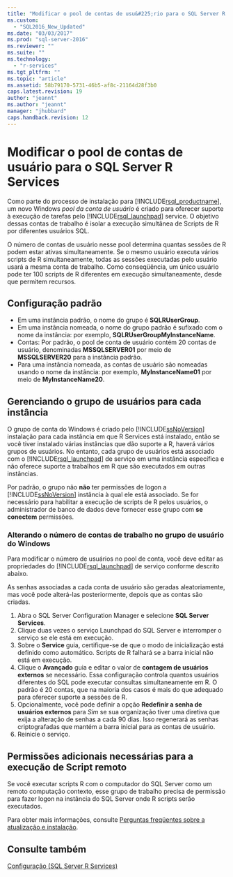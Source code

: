 ```yaml
---
title: "Modificar o pool de contas de usu&#225;rio para o SQL Server R Services | Microsoft Docs"
ms.custom: 
  - "SQL2016_New_Updated"
ms.date: "03/03/2017"
ms.prod: "sql-server-2016"
ms.reviewer: ""
ms.suite: ""
ms.technology: 
  - "r-services"
ms.tgt_pltfrm: ""
ms.topic: "article"
ms.assetid: 58b79170-5731-46b5-af8c-21164d28f3b0
caps.latest.revision: 19
author: "jeannt"
ms.author: "jeannt"
manager: "jhubbard"
caps.handback.revision: 12
---
```

# Modificar o pool de contas de usu&#225;rio para o SQL Server R Services
  Como parte do processo de instalação para [!INCLUDE[rsql_productname](../../includes/rsql-productname-md.md)], um novo Windows *pool da conta de usuário* é criado para oferecer suporte à execução de tarefas pelo [!INCLUDE[rsql_launchpad](../../includes/rsql-launchpad-md.md)] service. O objetivo dessas contas de trabalho é isolar a execução simultânea de Scripts de R por diferentes usuários SQL.
  
  O número de contas de usuário nesse pool determina quantas sessões de R podem estar ativas simultaneamente.   Se o mesmo usuário executa vários scripts de R simultaneamente, todas as sessões executadas pelo usuário usará a mesma conta de trabalho. Como conseqüência, um único usuário pode ter 100 scripts de R diferentes em execução simultaneamente, desde que permitem recursos.

## Configuração padrão   
-   Em uma instância padrão, o nome do grupo é **SQLRUserGroup**. 
-   Em uma instância nomeada, o nome do grupo padrão é sufixado com o nome da instância: por exemplo, **SQLRUserGroupMyInstanceName**. 
-   Contas: Por padrão, o pool de conta de usuário contém 20 contas de usuário, denominadas **MSSQLSERVER01** por meio de **MSSQLSERVER20** para a instância padrão.  
-   Para uma instância nomeada, as contas de usuário são nomeadas usando o nome da instância: por exemplo, **MyInstanceName01** por meio de **MyInstanceName20**.  


## Gerenciando o grupo de usuários para cada instância
O grupo de conta do Windows é criado pelo [!INCLUDE[ssNoVersion](../../includes/ssnoversion-md.md)] instalação para cada instância em que R Services está instalado, então se você tiver instalado várias instâncias que dão suporte a R, haverá vários grupos de usuários.
No entanto, cada grupo de usuários está associado com o [!INCLUDE[rsql_launchpad](../../includes/rsql-launchpad-md.md)] de serviço em uma instância específica e não oferece suporte a trabalhos em R que são executados em outras instâncias.

Por padrão, o grupo não **não** ter permissões de logon a [!INCLUDE[ssNoVersion](../../includes/ssnoversion-md.md)] instância à qual ele está associado. Se for necessário para habilitar a execução de scripts de R pelos usuários, o administrador de banco de dados deve fornecer esse grupo com **se conectem** permissões.  

### Alterando o número de contas de trabalho no grupo de usuário do Windows

Para modificar o número de usuários no pool de conta, você deve editar as propriedades do [!INCLUDE[rsql_launchpad](../../includes/rsql-launchpad-md.md)] de serviço conforme descrito abaixo.  
  
As senhas associadas a cada conta de usuário são geradas aleatoriamente, mas você pode alterá-las posteriormente, depois que as contas são criadas.  
  
1. Abra o SQL Server Configuration Manager e selecione **SQL Server Services**.
2. Clique duas vezes o serviço Launchpad do SQL Server e interromper o serviço se ele está em execução. 
3.  Sobre o **Service** guia, certifique-se de que o modo de inicialização está definido como automático. Scripts de R falhará se a barra inicial não está em execução.
4.  Clique o **Avançado** guia e editar o valor de **contagem de usuários externos** se necessário. Essa configuração controla quantos usuários diferentes do SQL pode executar consultas simultaneamente em R. O padrão é 20 contas, que na maioria dos casos é mais do que adequado para oferecer suporte a sessões de R.
5. Opcionalmente, você pode definir a opção **Redefinir a senha de usuários externos** para _Sim_ se sua organização tiver uma diretiva que exija a alteração de senhas a cada 90 dias. Isso regenerará as senhas criptografadas que mantém a barra inicial para as contas de usuário.    
6.  Reinicie o serviço.  

## Permissões adicionais necessárias para a execução de Script remoto
Se você executar scripts R com o computador do SQL Server como um remoto computação contexto, esse grupo de trabalho precisa de permissão para fazer logon na instância do SQL Server onde R scripts serão executados.

Para obter mais informações, consulte [Perguntas freqüentes sobre a atualização e instalação](../../advanced-analytics/r-services/upgrade-and-installation-faq-sql-server-r-services.md). 

  
## Consulte também  
 [Configuração (SQL Server R Services)](../../advanced-analytics/r-services/configuration-sql-server-r-services.md)
  